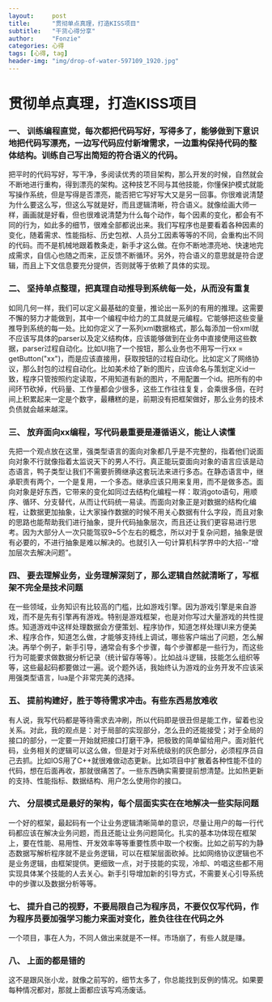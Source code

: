 ```yaml
---
layout:     post
title:      "贯彻单点真理，打造KISS项目"
subtitle:   "干货心得分享"
author:     "Fonzie"
categories: 心得
tags: [心得, tag]
header-img: "img/drop-of-water-597109_1920.jpg"
---
```


# 贯彻单点真理，打造KISS项目

### 一、 训练编程直觉，每次都把代码写好，写得多了，能够做到下意识地把代码写漂亮，一边写代码应付新增需求，一边重构保持代码的整体结构。训练自己写出简短的符合语义的代码。


把平时的代码写好，写干净，多阅读优秀的项目架构，那么开发的时候，自然就会不断地进行重构，得到漂亮的架构。这种技艺不同与其他技能，你懂保护模式就能写操作系统，但是写得是否漂亮，能否把它写好写大又是另一回事。你很难说清楚为什么要这么写，但这么写就是好，而且逻辑清晰，符合语义。就像绘画大师一样，画画就是好看，但也很难说清楚为什么每个动作，每个因素的变化，都会有不同的行为，如此多的细节，很难全部都说出来。我们写程序也是要看着各种因素的变化，随着需求、性能指标、历史包袱、人员分工因素等等的不同，会重构出不同的代码。而不是机械地跟着教条走，新手才这么做。在你不断地漂亮地、快速地完成需求，自信心也随之而来，正反馈不断循环。另外，符合语义的意思就是符合逻辑，而且上下文信息要充分提供，否则就等于依赖了具体的实现。


### 二、 坚持单点整理，把真理自动推导到系统每一处，从而没有重复

如同几何一样，我们可以定义最基础的变量，推论出一系列的有用的推理。这需要不懈的努力才能做到，其中一个编程中给力的工具就是元编程。它能够把这些变量推导到系统的每一处。比如你定义了一系列xml数据格式，那么每添加一份xml就不应该写具体的parser以及定义结构体，应该能够做到在业务中直接使用这些数据，parser过程自动化。比如UI拖了一个按钮，那么业务也不用写一行xx = getButton("xx")，而是应该直接用，获取按钮的过程自动化。比如定义了网络协议，那么封包的过程自动化。比如美术给了新的图片，应该命名与策划定义id一致，程序只管按照约定读取，不用知道有新的图片，不用配置一个id。把所有的中间环节砍掉，代码量、工作量都会少很多，这些工作往往复复，会乘很多倍，在时间上积累起来一定是个数字，最糟糕的是，前期没有把框架做好，那么业务的技术负债就会越来越深。

### 三、 放弃面向xx编程，写代码最重要是遵循语义，能让人读懂

先把一个观点放在这里，强类型语言的面向对象都几乎是不完整的，指着他们说面向对象不行就像指着太监说天下的男人不行。真正能玩耍面向对象的语言应该是动态语言，鸭子类型让我们不需要折腾继承这套玩法来进行多态。在静态语言中，继承职责有两个，一个是复用，一个多态。继承应该只用来复用，而不是做多态。面向对象是好东西，它带来的变化如同过去结构化编程一样：取消goto语句，用顺序、循环、分支替代，从而让代码统一易读。而面向对象正是对数据的结构化编程，让数据更加抽象，让大家操作数据的时候不用关心数据有什么字段，而且对象的思路也能帮助我们进行抽象，提升代码抽象层次，而且还让我们更容易进行思考。因为大部分人一次只能驾驭9~5个左右的概念，所以对于复杂问题，抽象是很有必要的，不进行抽象是难以解决的。也就引入一句计算机科学界中的大招--“增加层次去解决问题”。

### 四、 要去理解业务，业务理解深刻了，那么逻辑自然就清晰了，写框架不完全是技术问题

在一些领域，业务知识有比较高的门槛，比如游戏引擎。因为游戏引擎是来自游戏，而不是先有引擎再有游戏。特别是游戏框架，也是对你写过大量游戏的共性提炼。知道游戏中这样处理数据会方便策划、程序协作，知道怎样处理UI来方便美术、程序合作，知道怎么做，才能够支持线上调试，哪些客户端出了问题，怎么解决。再举个例子，新手引导，通常会有多个步骤，每个步骤都是一些行为，而这些行为可能要求做数据分析记录（统计留存等等）。比如战斗逻辑，技能怎么组织等等，这些最起码都要做过一遍。说个题外话，我始终认为游戏的业务开发不应该采用强类型语言，lua是个非常完美的选择。

### 五、 提前构建好，胜于等待需求冲击。有些东西易放难收

有人说，我写代码都是等待需求去冲刷，所以代码即是很丑但是能工作，留着也没关系。对此，我的观点是：对于局部的实现部分，怎么丑的还能接受；对于全局的接口的部分，一定要一开始就把接口打磨干净，把极致的简单留给用户。面对脏代码，业务相关的逻辑可以这么做，但是对于对系统级别的灰色部分，必须程序员自己去抓。比如IOS用了C++就很难做动态更新。比如项目中扩散着各种性能不佳的代码，想在后面再收，那就很痛苦了。一些东西确实需要提前想清楚。比如热更新的支持、性能指标、数据结构、用户怎么使用你的接口。

### 六、 分层模式是最好的架构，每个层面实实在在地解决一些实际问题

一个好的框架，最起码有一个让业务逻辑清晰简单的意识，尽量让用户的每一行代码都应该在解决业务问题，而且还能让业务问题简化。扎实的基本功体现在框架上，要在性能、易用性、开发效率等等重要性质中取一个权衡。比如之前写的为静态数据写解析程序就不是业务逻辑，可以在框架层面砍掉。比如网络协议逻辑也不是业务逻辑，由框架提供。更细致一点，对于技能的实现，冷却、吟唱这些都不用实现具体某个技能的人去关心。新手引导增加新的引导方式，不需要关心引导系统中的步骤以及数据分析等等。

### 七、 提升自己的视野，不要局限自己为程序员，不要仅仅写代码，作为程序员要加强学习能力来面对变化，胜负往往在代码之外

一个项目，事在人为，不同人做出来就是不一样。市场崩了，有些人就是赚。

### 八、 上面的都是错的

这不是跟风张小龙，就像之前写的，细节太多了，你总能找到反例的情况。如果要每种情况都对，那就上面都应该写鸡汤废话。
